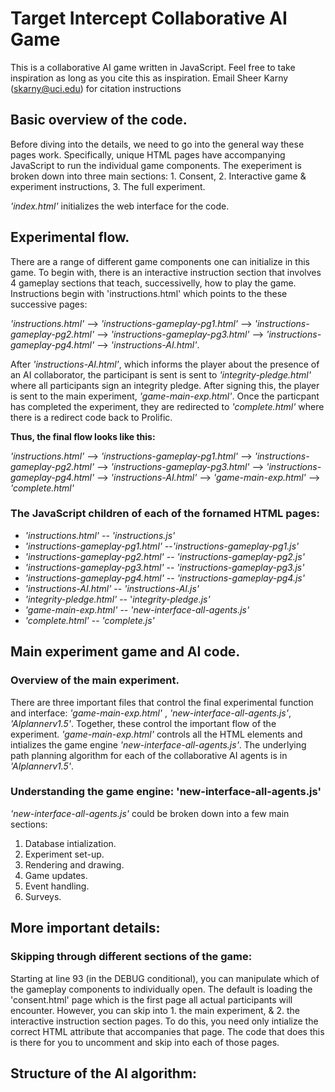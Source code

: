 <h1>
Target Intercept Collaborative AI Game
</h1>

This is a collaborative AI game written in JavaScript. Feel free to take inspiration as long as you cite this as inspiration. Email Sheer Karny (skarny@uci.edu) for citation instructions

<h2>
Basic overview of the code.
</h2>

Before diving into the details, we need to go into the general way these pages work. Specifically, unique HTML pages have accompanying JavaScript to run the individual game components. The exeperiment is broken down into three main sections: 1. Consent, 2. Interactive game \& experiment instructions, 3. The full experiment.

_'index.html'_ initializes the web interface for the code. 


<h2>
Experimental flow.
</h2>

There are a range of different game components one can initialize in this game. To begin with, there is an interactive instruction section that involves 4 gameplay sections that teach, successivelly, how to play the game. Instructions begin with 'instructions.html' which points to the these successive pages: 

_'instructions.html'_ --> _'instructions-gameplay-pg1.html'_ --> _'instructions-gameplay-pg2.html'_ --> _'instructions-gameplay-pg3.html'_ --> _'instructions-gameplay-pg4.html'_ --> _'instructions-AI.html'_.

After _'instructions-AI.html'_, which informs the player about the presence of an AI collaborator, the participant is sent is sent to _'integrity-pledge.html'_ where all participants sign an integrity pledge. After signing this, the player is sent to the main experiment, _'game-main-exp.html'_. Once the particpant has completed the experiment, they are redirected to _'complete.html'_ where there is a redirect code back to Prolific.

__Thus, the final flow looks like this:__

_'instructions.html'_ --> _'instructions-gameplay-pg1.html'_ --> _'instructions-gameplay-pg2.html'_ --> _'instructions-gameplay-pg3.html'_ --> _'instructions-gameplay-pg4.html'_ --> _'instructions-AI.html'_ --> _'game-main-exp.html'_ --> _'complete.html'_ 

<h3>
The JavaScript children of each of the fornamed HTML pages:
</h3>

* _'instructions.html'_ -- _'instructions.js'_
* _'instructions-gameplay-pg1.html'_ --_'instructions-gameplay-pg1.js'_
* _'instructions-gameplay-pg2.html'_ -- _'instructions-gameplay-pg2.js'_
* _'instructions-gameplay-pg3.html'_ -- _'instructions-gameplay-pg3.js'_
* _'instructions-gameplay-pg4.html'_ -- _'instructions-gameplay-pg4.js'_
* _'instructions-AI.html'_ -- _'instructions-AI.js'_
* _'integrity-pledge.html'_ -- '_integrity-pledge.js'_
* _'game-main-exp.html'_ -- _'new-interface-all-agents.js'_
* _'complete.html'_ -- _'complete.js'_


<h2>
Main experiment game and AI code.
</h2>

<h3>
Overview of the main experiment.
</h3>

There are three important files that control the final experimental function and interface: _'game-main-exp.html'_ , _'new-interface-all-agents.js'_, _'AIplannerv1.5'_. Together, these control the important flow of the experiment. _'game-main-exp.html'_ controls all the HTML elements and intializes the game engine _'new-interface-all-agents.js'_. The underlying path planning algorithm for each of the collaborative AI agents is in _'AIplannerv1.5'_.

<h3>
Understanding the game engine: 'new-interface-all-agents.js'
</h3>

_'new-interface-all-agents.js'_ could be broken down into a few main sections: 

1. Database intialization.
2. Experiment set-up.
3. Rendering and drawing.
4. Game updates.
4. Event handling.
5. Surveys.

<h2>
More important details:
</h2>

<h3>
Skipping through different sections of the game:
</h3>
Starting at line 93 (in the DEBUG conditional), you can manipulate which of the gameplay components to individually open. The default is loading the 'consent.html' page which is the first page all actual participants will encounter. However, you can skip into 1. the main experiment, & 2. the interactive instruction section pages. To do this, you need only intialize the correct HTML attribute that accompanies that page. The code that does this is there for you to uncomment and skip into each of those pages. 

<h2>
Structure of the AI algorithm:
</h2>
